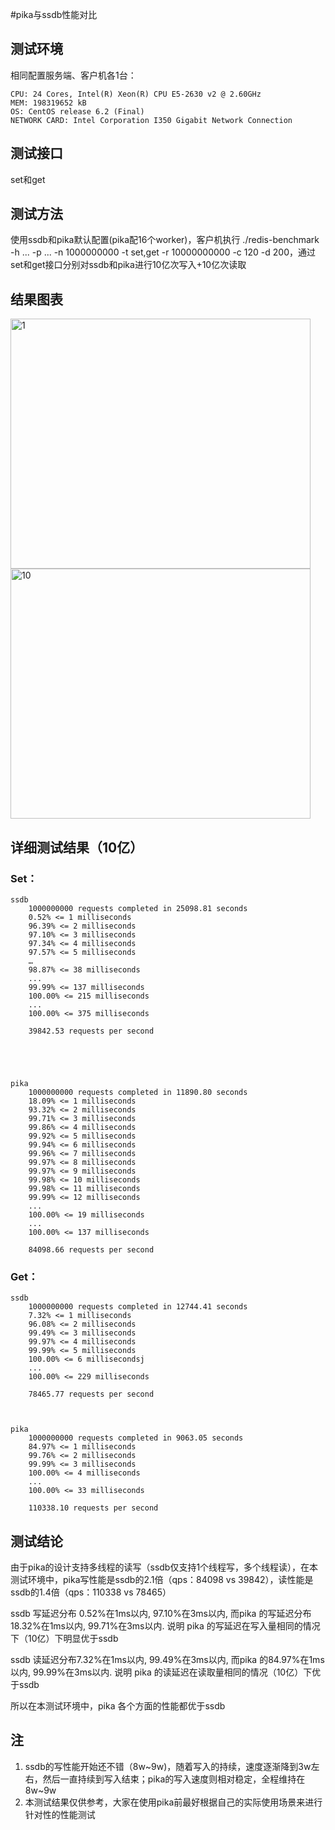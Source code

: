 #pika与ssdb性能对比

## 测试环境

相同配置服务端、客户机各1台：

    CPU: 24 Cores, Intel(R) Xeon(R) CPU E5-2630 v2 @ 2.60GHz
    MEM: 198319652 kB
    OS: CentOS release 6.2 (Final)
    NETWORK CARD: Intel Corporation I350 Gigabit Network Connection
 
## 测试接口
set和get

## 测试方法

使用ssdb和pika默认配置(pika配16个worker)，客户机执行 ./redis-benchmark -h ... -p ... -n 1000000000 -t set,get -r 10000000000 -c 120 -d 200，通过set和get接口分别对ssdb和pika进行10亿次写入+10亿次读取

## 结果图表
<img src="images/benchmarkVsSSDB01.png" height = "400" width = "480" alt="1">
<img src="images/benchmarkVsSSDB02.png" height = "400" width = "480" alt="10">

## 详细测试结果（10亿）

### Set：

	ssdb
        1000000000 requests completed in 25098.81 seconds
		0.52% <= 1 milliseconds 
		96.39% <= 2 milliseconds 
		97.10% <= 3 milliseconds 
		97.34% <= 4 milliseconds 
		97.57% <= 5 milliseconds
		…
		98.87% <= 38 milliseconds
		...
		99.99% <= 137 milliseconds
		100.00% <= 215 milliseconds
		...
		100.00% <= 375 milliseconds
		
		39842.53 requests per second
	

	
	
		
	pika
        1000000000 requests completed in 11890.80 seconds
		18.09% <= 1 milliseconds
		93.32% <= 2 milliseconds
		99.71% <= 3 milliseconds
		99.86% <= 4 milliseconds
		99.92% <= 5 milliseconds
		99.94% <= 6 milliseconds
		99.96% <= 7 milliseconds
		99.97% <= 8 milliseconds
		99.97% <= 9 milliseconds
		99.98% <= 10 milliseconds
		99.98% <= 11 milliseconds
		99.99% <= 12 milliseconds
		...
		100.00% <= 19 milliseconds
		...
		100.00% <= 137 milliseconds
		
		84098.66 requests per second
		
### Get：

	ssdb
		1000000000 requests completed in 12744.41 seconds
        7.32% <= 1 milliseconds
		96.08% <= 2 milliseconds
		99.49% <= 3 milliseconds
		99.97% <= 4 milliseconds
		99.99% <= 5 milliseconds
		100.00% <= 6 millisecondsj
		...
		100.00% <= 229 milliseconds
		
		78465.77 requests per second
	
	
	
	pika
        1000000000 requests completed in 9063.05 seconds
		84.97% <= 1 milliseconds
		99.76% <= 2 milliseconds
		99.99% <= 3 milliseconds
		100.00% <= 4 milliseconds
		...
		100.00% <= 33 milliseconds
		
		110338.10 requests per second
		
## 测试结论

由于pika的设计支持多线程的读写（ssdb仅支持1个线程写，多个线程读），在本测试环境中，pika写性能是ssdb的2.1倍（qps：84098 vs 39842），读性能是ssdb的1.4倍（qps：110338 vs 78465）

ssdb 写延迟分布 0.52%在1ms以内, 97.10%在3ms以内, 而pika 的写延迟分布18.32%在1ms以内, 99.71%在3ms以内. 说明 pika 的写延迟在写入量相同的情况下（10亿）下明显优于ssdb

ssdb 读延迟分布7.32%在1ms以内, 99.49%在3ms以内, 而pika 的84.97%在1ms以内, 99.99%在3ms以内. 说明 pika 的读延迟在读取量相同的情况（10亿）下优于ssdb

所以在本测试环境中，pika 各个方面的性能都优于ssdb

## 注

1. ssdb的写性能开始还不错（8w\~9w)，随着写入的持续，速度逐渐降到3w左右，然后一直持续到写入结束；pika的写入速度则相对稳定，全程维持在8w\~9w
2. 本测试结果仅供参考，大家在使用pika前最好根据自己的实际使用场景来进行针对性的性能测试

		